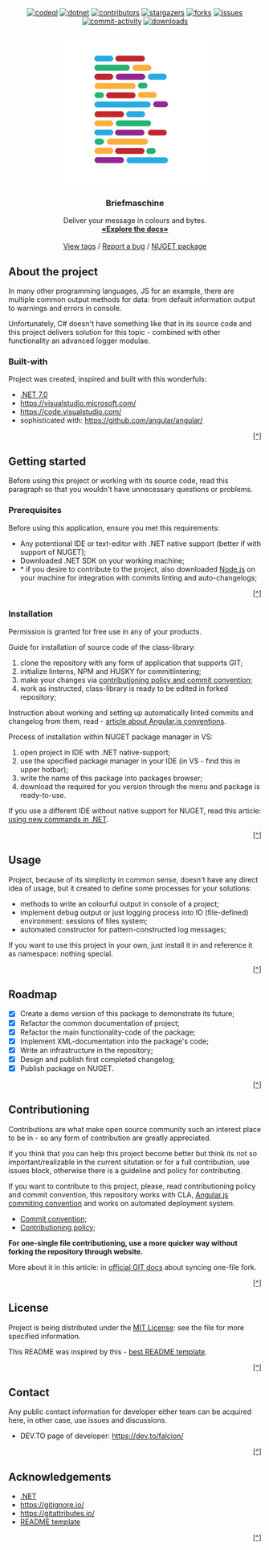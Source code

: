 <div align="center">
    <a href="https://github.com/Falcion/Briefmaschine/actions/workflows/codeql.yml"><img src="https://github.com/Falcion/Briefmaschine/actions/workflows/codeql.yml/badge.svg" alt="codeql"/></a>
    <a href="https://github.com/Falcion/Briefmaschine/actions/workflows/dotnet.yml"><img src="https://github.com/Falcion/Briefmaschine/actions/workflows/dotnet.yml/badge.svg" alt="dotnet"/></a>
    <a href="https://github.com/Falcion/Briefmaschine/graphs/contributors"><img src="https://img.shields.io/github/contributors/Falcion/Briefmaschine" alt="contributors"/></a>
    <a href="https://github.com/Falcion/Briefmaschine/stargazers"><img src="https://img.shields.io/github/stars/Falcion/Briefmaschine" alt="stargazers"/></a>
    <a href="https://github.com/Falcion/Briefmaschine/forks"><img src="https://img.shields.io/github/forks/Falcion/Briefmaschine" alt="forks"/></a>
    <a href="https://github.com/Falcion/Briefmaschine/issues"><img src="https://img.shields.io/github/issues/Falcion/Briefmaschine" alt="issues"/></a>
    <a href="https://github.com/Falcion/Briefmaschine/commits"><img src="https://img.shields.io/github/last-commit/Falcion/Briefmaschine" alt="commit-activity"/></a>
    <a href="https://www.nuget.org/packages/Briefmaschine"><img src="https://img.shields.io/nuget/dt/Briefmaschine" alt="downloads"/></a>
</div>

<br/>
<div align="center">
    <img src="./.github/images/icon.svg" alt="icon" width="300" height="300"/>
    <h3>Briefmaschine</h3>
    <p>Deliver your message in colours and bytes.
    <br/>
    <a href="https://github.com/Falcion/Briefmaschine/wiki/"><strong>«Explore the docs»</strong></a>
    <br/>
    <br/>
    <a href="https://github.com/Falcion/Briefmaschine/tags/">View tags</a>
    /
    <a href="https://github.com/Falcion/Briefmaschine/issues/new?assignees=Falcion&labels=Error&template=issue-about-bug.md&title=ERROR%3A+Enter+the+header+of+an+issue">Report a bug</a>
    /
    <a href="https://www.nuget.org/packages/Briefmaschine/">NUGET package</a>
    </p>
</div>

<!-- README introduction:
 Describe your project from unknown perspective and tell,
 what it does and try to interest contributor or user to
 your project. 
 -->

About the project
-----------------

In many other programming languages, JS for an example, there are multiple common output methods for data: from default information output to warnings and errors in console.

Unfortunately, C# doesn't have something like that in its source code and this project delivers solution for this topic - combined with other functionality an advanced logger modulae.

### Built-with

Project was created, inspired and built with this wonderfuls:

- [.NET 7.0](https://dotnet.microsoft.com/)
- https://visualstudio.microsoft.com/
- https://code.visualstudio.com/
- sophisticated with: https://github.com/angular/angular/

<p align="right"><a href="#readme-top" title="Back to the top of README">[^]</a></p>

Getting started
---------------

Before using this project or working with its source code, read this paragraph so that you wouldn't have unnecessary questions or problems.

### Prerequisites

Before using this application, ensure you met this requirements:

- Any potentional IDE or text-editor with .NET native support (better if with support of NUGET);
- Downloaded .NET SDK on your working machine;
- \* if you desire to contribute to the project, also downloaded [Node.js](https://nodejs.org/) on your machine for integration with commits linting and auto-changelogs;

<p align="right"><a href="#readme-top" title="Back to the top of README">[^]</a></p>

### Installation

Permission is granted for free use in any of your products.

Guide for installation of source code of the class-library:

1. clone the repository with any form of application that supports GIT;
2. initialize linterns, NPM and HUSKY for commitlintering;
3. make your changes via [contributioning policy and commit convention](#contributioning);
4. work as instructed, class-library is ready to be edited in forked repository;

Instruction about working and setting up automatically linted commits and changelog from them, read - [article about Angular.js conventions](https://mokkapps.de/blog/how-to-automatically-generate-a-helpful-changelog-from-your-git-commit-messages/).

Process of installation within NUGET package manager in VS:

1. open project in IDE with .NET native-support;
2. use the specified package manager in your IDE (in VS - find this in upper hotbar);
3. write the name of this package into packages browser;
4. download the required for you version through the menu and package is ready-to-use.

If you use a different IDE without native support for NUGET, read this article: [using new commands in .NET]( https://stackoverflow.com/questions/40675162/install-a-nuget-package-in-visual-studio-code/).

<p align="right"><a href="#readme-top" title="Back to the top of README">[^]</a></p>

Usage
-----

Project, because of its simplicity in common sense, doesn't have any direct idea of usage, but it created to define some processes for your solutions:

- methods to write an colourful output in console of a project;
- implement debug output or just logging process into IO (file-defined) environment: sessions of files system;
- automated constructor for pattern-constructed log messages;

If you want to use this project in your own, just install it in and reference it as namespace: nothing special.

<p align="right"><a href="#readme-top" title="Back to the top of README">[^]</a></p>

<!-- Roadmap:
 Create, design and write any roadmap you want: you
 can even delete this paragraph if you don't like big
 planning ideas in your projects.
 -->

Roadmap
-------

- [x] Create a demo version of this package to demonstrate its future;
- [x] Refactor the common documentation of project;
- [x] Refactor the main functionality-code of the package;
- [x] Implement XML-documentation into the package's code;
- [x] Write an infrastructure in the repository;
- [x] Design and publish first completed changelog;
- [x] Publish package on NUGET.

<p align="right"><a href="#readme-top" title="Back to the top of README">[^]</a></p>

<!-- Contributioning idea:
 Contributors, contributing guidelines and other: here you can type random 
 contributors or simply write a contributing guideline/reference contributing 
 policy here.
 
 Github is an open source community, so I highly recommend you to setup this 
 block of your project.
 -->

Contributioning
---------------

Contributions are what make open source community such an interest place to be in - so any form of contribution are greatly appreciated.

If you think that you can help this project become better but think its not so important/realizable in the current situtation or for a full contribution, use issues block, otherwise there is a guideline and policy for contributing.

If you want to contribute to this project, please, read contributioning policy and commit convention, this repository works with CLA, [Angular.js commiting convention](https://github.com/angular/angular/blob/main/CONTRIBUTING.md) and works on automated deployment system.

- [Commit convention](./.github/docs/COMMIT_CONVENTION.md);
- [Contributioning policy](./.github/CONTRIBUTING.md);

**For one-single file contributioning, use a more quicker way without forking the repository through website.**

More about it in this article: in [official GIT docs](https://docs.github.com/en/pull-requests/collaborating-with-pull-requests/working-with-forks/syncing-a-fork/) about syncing one-file fork.

<p align="right"><a href="#readme-top" title="Back to the top of README">[^]</a></p>

<!-- License:
 Paragraph about distribution policy in this repository and
 here, you can type any distinct references for any content.
 -->

License
-------

Project is being distributed under the [MIT License](https://choosealicense.com/licenses/mit/): see the file for more specified information.

This README was inspired by this - [best README template](https://github.com/othneildrew/Best-README-Template/).

<!-- Contact information:
 Ensure you typed atleast an abstract way to
 reach you for any interested person: in may be
 helpful for those, who are in need or in state
 of emergency.
 -->

<p align="right"><a href="#readme-top" title="Back to the top of README">[^]</a></p>


Contact
-------

Any public contact information for developer either team can be acquired here, in other case, use issues and discussions.

- DEV.TO page of developer: https://dev.to/falcion/

<p align="right"><a href="#readme-top" title="Back to the top of README">[^]</a></p>

<!-- Acknowledgements:
 Paragraph of this created for contributions and
 references to any useful web-resources which you
 could recommend in-case of project themed topic. 
 -->

Acknowledgements
----------------

- [.NET](https://dotnet.microsoft.com/en-us/)
- https://gitignore.io/
- https://gitattributes.io/
- [README template](https://github.com/othneildrew/Best-README-Template/)

<p align="right"><a href="#readme-top" title="Back to the top of README">[^]</a></p>
